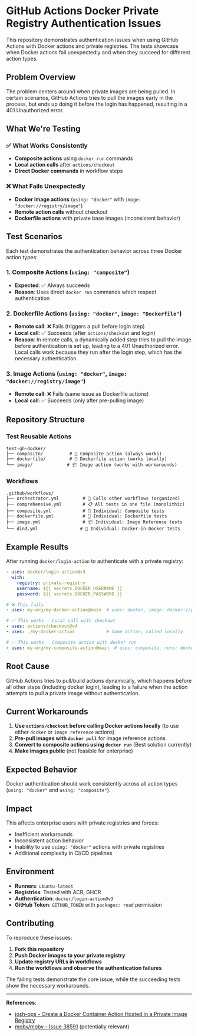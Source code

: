 # GitHub Actions Docker Private Registry Authentication Issues

This repository demonstrates authentication issues when using GitHub Actions with Docker actions and private registries. The tests showcase when Docker actions fail unexpectedly and when they succeed for different action types.

## Problem Overview

The problem centers around when private images are being pulled. In certain scenarios, GitHub Actions tries to pull the images early in the process, but ends up doing it before the login has happened, resulting in a 401 Unauthorized error.

## What We're Testing

### ✅ **What Works Consistently**

- **Composite actions** using `docker run` commands
- **Local action calls** after `actions/checkout`
- **Direct Docker commands** in workflow steps

### ❌ **What Fails Unexpectedly**  

- **Docker image actions** (`using: "docker"` with `image: "docker://registry/image"`)
- **Remote action calls** without checkout
- **Dockerfile actions** with private base images (inconsistent behavior)

## Test Scenarios

Each test demonstrates the authentication behavior across three Docker action types:

### 1. **Composite Actions** (`using: "composite"`)

- **Expected**: ✅ Always succeeds
- **Reason**: Uses direct `docker run` commands which respect authentication

### 2. **Dockerfile Actions** (`using: "docker"`, `image: "Dockerfile"`)

- **Remote call**: ❌ Fails (triggers a pull before login step)
- **Local call**: ✅ Succeeds (after `actions/checkout` and login)
- **Reason**: In remote calls, a dynamically added step tries to pull the image before authentication is set up, leading to a 401 Unauthorized error. Local calls work because they run after the login step, which has the necessary authentication.

### 3. **Image Actions** (`using: "docker"`, `image: "docker://registry/image"`)

- **Remote call**: ❌ Fails (same issue as Dockerfile actions)
- **Local call**: ✅ Succeeds (only after pre-pulling image)

## Repository Structure

### Test Reusable Actions

```text
test-gh-docker/
├── composite/          # 🧩 Composite action (always works)
├── dockerfile/         # 🐳 Dockerfile action (works locally)
└── image/             # 📦 Image action (works with workarounds)
```

### Workflows

```text
.github/workflows/
├── orchestrator.yml         # 🎯 Calls other workflows (organized)
├── comprehensive.yml        # 📋 All tests in one file (monolithic)
├── composite.yml            # 🧩 Individual: Composite tests
├── dockerfile.yml           # 🐳 Individual: Dockerfile tests  
├── image.yml                # 📦 Individual: Image Reference tests
└── dind.yml                # 🔄 Individual: Docker-in-Docker tests
```

## Example Results

After running `docker/login-action` to authenticate with a private registry:

```yaml
- uses: docker/login-action@v3
  with:
    registry: private-registry
    username: ${{ secrets.DOCKER_USERNAME }}
    password: ${{ secrets.DOCKER_PASSWORD }}

# ❌ This fails
- uses: my-org/my-docker-action@main  # uses: docker, image: docker://private-registry/image

# ✅ This works - Local call with checkout
- uses: actions/checkout@v4
- uses: ./my-docker-action            # Same action, called locally

# ✅ This works - Composite action with docker run
- uses: my-org/my-composite-action@main  # uses: composite, runs: docker run private-registry/image
```

## Root Cause

GitHub Actions tries to pull/build actions dynamically, which happens before all other steps (including docker login), leading to a failure when the action attempts to pull a private image without authentication.

## Current Workarounds

1. **Use `actions/checkout` before calling Docker actions locally** (to use either `docker` or `image reference` actions)
2. **Pre-pull images with `docker pull`** for image reference actions
3. **Convert to composite actions using `docker run`** (Best solution currently)
4. **Make images public** (not feasible for enterprise)

## Expected Behavior

Docker authentication should work consistently across all action types (`using: "docker"` and `using: "composite"`).

## Impact

This affects enterprise users with private registries and forces:

- Inefficient workarounds
- Inconsistent action behavior
- Inability to use `using: "docker"` actions with private registries
- Additional complexity in CI/CD pipelines

## Environment

- **Runners**: `ubuntu-latest`
- **Registries**: Tested with ACR, GHCR
- **Authentication**: `docker/login-action@v3`
- **GitHub Token**: `GITHUB_TOKEN` with `packages: read` permission

## Contributing

To reproduce these issues:

1. **Fork this repository**
2. **Push Docker images to your private registry**
3. **Update registry URLs in workflows**
4. **Run the workflows and observe the authentication failures**

The failing tests demonstrate the core issue, while the succeeding tests show the necessary workarounds.

---

**References**:

- [josh-ops - Create a Docker Container Action Hosted in a Private Image Registry](https://josh-ops.com/posts/github-actions-docker-actions-private-registry/)
- [moby/moby - Issue 38591](https://github.com/moby/moby/issues/38591) (potentially relevant)
